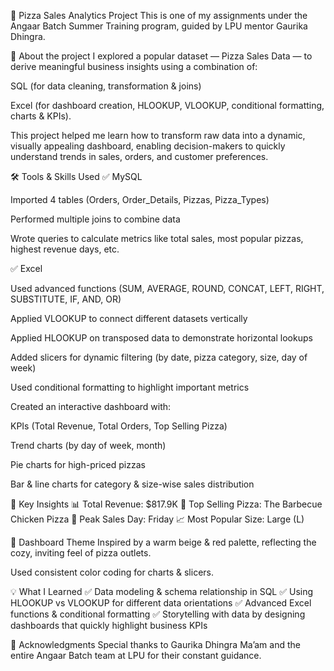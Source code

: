 🍕 Pizza Sales Analytics Project
This is one of my assignments under the Angaar Batch Summer Training program, guided by LPU mentor Gaurika Dhingra.

🚀 About the project
I explored a popular dataset — Pizza Sales Data — to derive meaningful business insights using a combination of:

SQL (for data cleaning, transformation & joins)

Excel (for dashboard creation, HLOOKUP, VLOOKUP, conditional formatting, charts & KPIs).

This project helped me learn how to transform raw data into a dynamic, visually appealing dashboard, enabling decision-makers to quickly understand trends in sales, orders, and customer preferences.

🛠 Tools & Skills Used
✅ MySQL

Imported 4 tables (Orders, Order_Details, Pizzas, Pizza_Types)

Performed multiple joins to combine data

Wrote queries to calculate metrics like total sales, most popular pizzas, highest revenue days, etc.

✅ Excel

Used advanced functions (SUM, AVERAGE, ROUND, CONCAT, LEFT, RIGHT, SUBSTITUTE, IF, AND, OR)

Applied VLOOKUP to connect different datasets vertically

Applied HLOOKUP on transposed data to demonstrate horizontal lookups

Added slicers for dynamic filtering (by date, pizza category, size, day of week)

Used conditional formatting to highlight important metrics

Created an interactive dashboard with:

KPIs (Total Revenue, Total Orders, Top Selling Pizza)

Trend charts (by day of week, month)

Pie charts for high-priced pizzas

Bar & line charts for category & size-wise sales distribution

🎯 Key Insights
📊 Total Revenue: $817.9K
🍕 Top Selling Pizza: The Barbecue Chicken Pizza
📅 Peak Sales Day: Friday
📈 Most Popular Size: Large (L)

🎨 Dashboard Theme
Inspired by a warm beige & red palette, reflecting the cozy, inviting feel of pizza outlets.

Used consistent color coding for charts & slicers.



💡 What I Learned
✅ Data modeling & schema relationship in SQL
✅ Using HLOOKUP vs VLOOKUP for different data orientations
✅ Advanced Excel functions & conditional formatting
✅ Storytelling with data by designing dashboards that quickly highlight business KPIs

🤝 Acknowledgments
Special thanks to Gaurika Dhingra Ma’am and the entire Angaar Batch team at LPU for their constant guidance.
